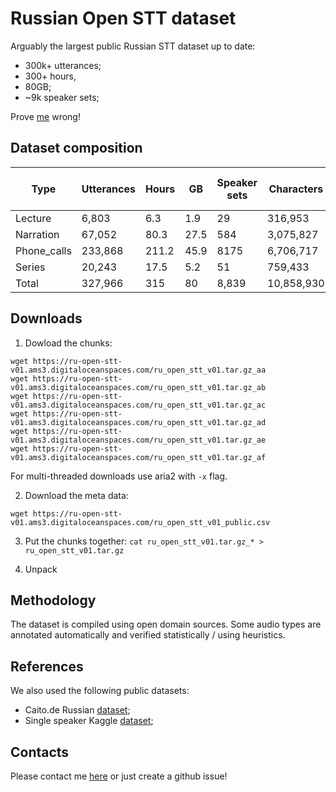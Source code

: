 # **Russian Open STT dataset**

Arguably the largest public Russian STT dataset up to date:
- 300k+ utterances;
- 300+ hours,
- 80GB;
- ~9k speaker sets;

Prove [me](https://t.me/snakers41) wrong!

## **Dataset composition**

| Type        | Utterances | Hours | GB   | Speaker sets | Characters | Mean length, seconds | Mean chars |
|-------------|------------|-------|------|--------------|------------|----------------------|------------|
| Lecture     | 6,803      | 6.3   | 1.9  | 29           | 316,953    | 3.36                 | 46.6       |
| Narration   | 67,052     | 80.3  | 27.5 | 584          | 3,075,827  | 4.31                 | 45.9       |
| Phone_calls | 233,868    | 211.2 | 45.9 | 8175         | 6,706,717  | 3.25                 | 28.7       |
| Series      | 20,243     | 17.5  | 5.2  | 51           | 759,433    | 3.10                 | 37.5       |
| Total         | 327,966    | 315   | 80   | 8,839        | 10,858,930 |                      |            |

## **Downloads**

1. Dowload the chunks:
```
wget https://ru-open-stt-v01.ams3.digitaloceanspaces.com/ru_open_stt_v01.tar.gz_aa
wget https://ru-open-stt-v01.ams3.digitaloceanspaces.com/ru_open_stt_v01.tar.gz_ab
wget https://ru-open-stt-v01.ams3.digitaloceanspaces.com/ru_open_stt_v01.tar.gz_ac
wget https://ru-open-stt-v01.ams3.digitaloceanspaces.com/ru_open_stt_v01.tar.gz_ad
wget https://ru-open-stt-v01.ams3.digitaloceanspaces.com/ru_open_stt_v01.tar.gz_ae
wget https://ru-open-stt-v01.ams3.digitaloceanspaces.com/ru_open_stt_v01.tar.gz_af
```
For multi-threaded downloads use aria2 with `-x` flag.

2. Download the meta data:
```
wget https://ru-open-stt-v01.ams3.digitaloceanspaces.com/ru_open_stt_v01_public.csv
```

3. Put the chunks together:
`cat ru_open_stt_v01.tar.gz_* > ru_open_stt_v01.tar.gz`

4. Unpack

## **Methodology**

The dataset is compiled using open domain sources.
Some audio types are annotated automatically and verified statistically / using heuristics.


## **References**

We also used the following public datasets:
- Caito.de Russian [dataset](https://www.caito.de/data/Training/stt_tts/);
- Single speaker Kaggle [dataset](https://www.kaggle.com/bryanpark/russian-single-speaker-speech-dataset);

## **Contacts**

Please contact me [here](https://t.me/snakers41) or just create a github issue!